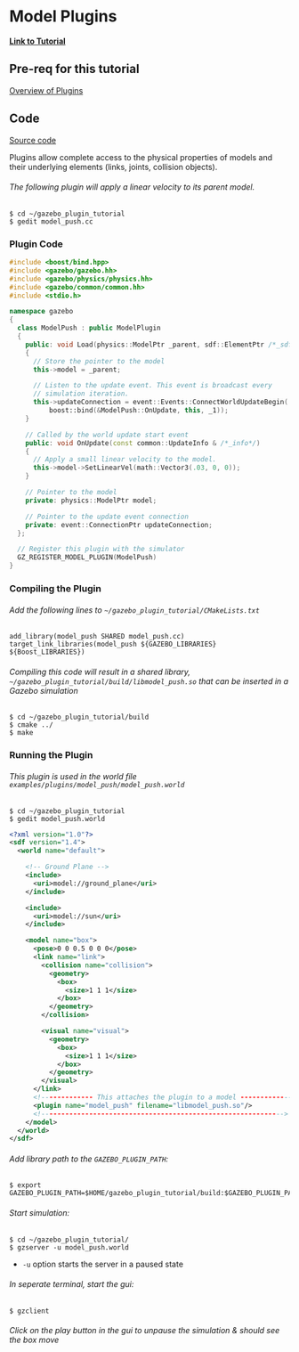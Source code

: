 # Model Plugins

[**Link to Tutorial**][1]

## Pre-req for this tutorial

[Overview of Plugins][2]

## Code

[Source code][3]

Plugins allow complete access to the physical properties of models and their underlying elements (links, joints, collision objects).

###### The following plugin will apply a linear velocity to its parent model.

```
$ cd ~/gazebo_plugin_tutorial
$ gedit model_push.cc
```

### Plugin Code

```c++
#include <boost/bind.hpp>
#include <gazebo/gazebo.hh>
#include <gazebo/physics/physics.hh>
#include <gazebo/common/common.hh>
#include <stdio.h>

namespace gazebo
{
  class ModelPush : public ModelPlugin
  {
    public: void Load(physics::ModelPtr _parent, sdf::ElementPtr /*_sdf*/)
    {
      // Store the pointer to the model
      this->model = _parent;

      // Listen to the update event. This event is broadcast every
      // simulation iteration.
      this->updateConnection = event::Events::ConnectWorldUpdateBegin(
          boost::bind(&ModelPush::OnUpdate, this, _1));
    }

    // Called by the world update start event
    public: void OnUpdate(const common::UpdateInfo & /*_info*/)
    {
      // Apply a small linear velocity to the model.
      this->model->SetLinearVel(math::Vector3(.03, 0, 0));
    }

    // Pointer to the model
    private: physics::ModelPtr model;

    // Pointer to the update event connection
    private: event::ConnectionPtr updateConnection;
  };

  // Register this plugin with the simulator
  GZ_REGISTER_MODEL_PLUGIN(ModelPush)
}
```

### Compiling the Plugin

###### Add the following lines to `~/gazebo_plugin_tutorial/CMakeLists.txt`

```
add_library(model_push SHARED model_push.cc)
target_link_libraries(model_push ${GAZEBO_LIBRARIES} ${Boost_LIBRARIES})
```

###### Compiling this code will result in a shared library, `~/gazebo_plugin_tutorial/build/libmodel_push.so` that can be inserted in a Gazebo simulation

```
$ cd ~/gazebo_plugin_tutorial/build
$ cmake ../
$ make
```

### Running the Plugin

###### This plugin is used in the world file `examples/plugins/model_push/model_push.world`

```
$ cd ~/gazebo_plugin_tutorial
$ gedit model_push.world
```

```xml
<?xml version="1.0"?> 
<sdf version="1.4">
  <world name="default">

    <!-- Ground Plane -->
    <include>
      <uri>model://ground_plane</uri>
    </include>

    <include>
      <uri>model://sun</uri>
    </include>

    <model name="box">
      <pose>0 0 0.5 0 0 0</pose>
      <link name="link">
        <collision name="collision">
          <geometry>
            <box>
              <size>1 1 1</size>
            </box>
          </geometry>
        </collision>

        <visual name="visual">
          <geometry>
            <box>
              <size>1 1 1</size>
            </box>
          </geometry>
        </visual>
      </link>
      <!------------- This attaches the plugin to a model ------------->
      <plugin name="model_push" filename="libmodel_push.so"/>
      <!------------------------------------------------------------->
    </model>        
  </world>
</sdf>
```

###### Add library path to the `GAZEBO_PLUGIN_PATH`:

```
$ export GAZEBO_PLUGIN_PATH=$HOME/gazebo_plugin_tutorial/build:$GAZEBO_PLUGIN_PATH
```

###### Start simulation:

```
$ cd ~/gazebo_plugin_tutorial/
$ gzserver -u model_push.world
```

- `-u` option starts the server in a paused state

###### In seperate terminal, start the gui:

```
$ gzclient
```

###### Click on the play button in the gui to unpause the simulation & should see the box move

[1]: http://gazebosim.org/tutorials?tut=plugins_model&cat=write_plugin
[2]: gazebo_notes/plugins.md
[3]: https://bitbucket.org/osrf/gazebo/src/gazebo_2.2/examples/plugins/model_push
